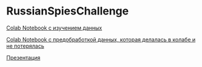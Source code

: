 # RussianSpiesChallenge

[Colab Notebook с изучением данных](https://colab.research.google.com/drive/1bG_kScDENG4qx3a5eAnmgqvb28kaAZlk?usp=sharing)

[Colab Notebook с предобработкой данных, которая делалась в колабе и не потерялась](https://colab.research.google.com/drive/1d6f4eabNxPgIauZlZeLXPUFUpXqQ0cFT?usp=sharing)

[Презентация](https://docs.google.com/presentation/d/1oytK6FMccRHFDmyJrRF_Zj_SzvpJwlOb4ey_mqwHpas/edit?usp=sharing)
